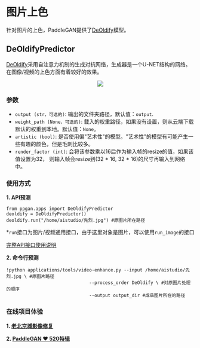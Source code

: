 # 图片上色
针对图片的上色，PaddleGAN提供了[DeOldify](https://github.com/PaddlePaddle/PaddleGAN/blob/develop/docs/en_US/apis/apps.md#ppganappsdeoldifypredictor)模型。

## DeOldifyPredictor

[DeOldify](https://github.com/PaddlePaddle/PaddleGAN/blob/develop/docs/en_US/apis/apps.md#ppganappsdeoldifypredictor)采用自注意力机制的生成对抗网络，生成器是一个U-NET结构的网络。在图像/视频的上色方面有着较好的效果。

<div align='center'>
  <img src='https://user-images.githubusercontent.com/48054808/117925538-fd526a80-b329-11eb-8924-8f2614fcd9e6.png'>
</div>

### 参数

- `output (str，可选的)`: 输出的文件夹路径，默认值：`output`.
- `weight_path (None，可选的)`: 载入的权重路径，如果没有设置，则从云端下载默认的权重到本地。默认值：`None`。
- `artistic (bool)`: 是否使用偏"艺术性"的模型。"艺术性"的模型有可能产生一些有趣的颜色，但是毛刺比较多。
- `render_factor (int)`: 会将该参数乘以16后作为输入帧的resize的值，如果该值设置为32，
                         则输入帧会resize到(32 * 16, 32 * 16)的尺寸再输入到网络中。


### 使用方式
**1. API预测**

```
from ppgan.apps import DeOldifyPredictor
deoldify = DeOldifyPredictor()
deoldify.run("/home/aistudio/先烈.jpg") #原图片所在路径
```
*`run`接口为图片/视频通用接口，由于这里对象是图片，可以使用`run_image`的接口

[完整API接口使用说明]()

**2. 命令行预测**

```
!python applications/tools/video-enhance.py --input /home/aistudio/先烈.jpg \ #原图片路径
                               --process_order DeOldify \ #对原图片处理的顺序
                               --output output_dir #成品图片所在的路径
```

### 在线项目体验
**1. [老北京城影像修复](https://aistudio.baidu.com/aistudio/projectdetail/1161285)**

**2. [PaddleGAN ❤️ 520特辑](https://aistudio.baidu.com/aistudio/projectdetail/1956943?channelType=0&channel=0)**
